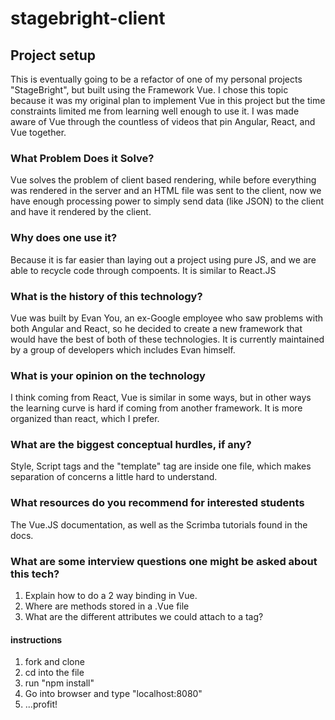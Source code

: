 # stagebright-client

## Project setup

This is eventually going to be a refactor of one of my personal projects "StageBright", but built using the Framework Vue. I chose this topic because it was my original plan to implement Vue in this project but the time constraints limited me from learning well enough to use it. I was made aware of Vue through the countless of videos that pin Angular, React, and Vue together.

### What Problem Does it Solve?

Vue solves the problem of client based rendering, while before everything was rendered in the server and an HTML file was sent to the client, now we have enough processing power to simply send data (like JSON) to the client and have it rendered by the client.

### Why does one use it?

Because it is far easier than laying out a project using pure JS, and we are able to recycle code through compoents. It is similar to React.JS

### What is the history of this technology?

Vue was built by Evan You, an ex-Google employee who saw problems with both Angular and React, so he decided to create a new framework that would have the best of both of these technologies. It is currently maintained by a group of developers which includes Evan himself.

### What is your opinion on the technology

I think coming from React, Vue is similar in some ways, but in other ways the learning curve is hard if coming from another framework. It is more organized than react, which I prefer.

### What are the biggest conceptual hurdles, if any?

Style, Script tags and the "template" tag are inside one file, which makes separation of concerns a little hard to understand.

### What resources do you recommend for interested students

The Vue.JS documentation, as well as the Scrimba tutorials found in the docs.

### What are some interview questions one might be asked about this tech?

1. Explain how to do a 2 way binding in Vue.
2. Where are methods stored in a .Vue file
3. What are the different attributes we could attach to a tag?

#### instructions

1. fork and clone
2. cd into the file
3. run "npm install"
4. Go into browser and type "localhost:8080"
5. ...profit!
